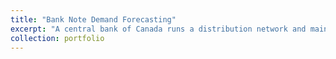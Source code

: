 ```yaml
---
title: "Bank Note Demand Forecasting"
excerpt: "A central bank of Canada runs a distribution network and maintains an inventory of bank of notes at regional distirbution points for multiple types of denominations. Both shortage and capacity overage of notes need to be avoided. The goal of this research exploration is to come up with a forecasting model that can help the Bank Note Distribution System (BNDS) operations team to provide right amount of notes in the right place at the right time." 
collection: portfolio
---
```


